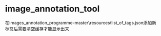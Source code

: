 # image_annotation_tool
在images_annotation_programme-master\resources\list_of_tags.json添加新标签后需要清空缓存才能显示出来
